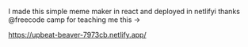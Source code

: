 I made this simple meme maker in react and deployed in netlifyi thanks @freecode camp for teaching me this ->

https://upbeat-beaver-7973cb.netlify.app/
